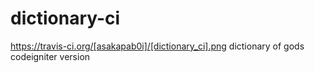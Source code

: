 dictionary-ci
=============
https://travis-ci.org/[asakapab0i]/[dictionary_ci].png
dictionary of gods codeigniter version

